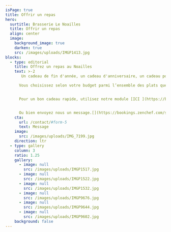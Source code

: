 ```yaml
---
isPage: true
title: Offrir un repas
hero:
  surtitle: Brasserie Le Noailles
  title: Offrir un repas
  align: center
  image:
    background_image: true
    darken: true
    src: /images/uploads/IMGP1413.jpg
blocks:
  - type: editorial
    title: Offrez un repas au Noailles
    text: >-2
       Un cadeau de fin d'année, un cadeau d'anniversaire, un cadeau pour fêter un évènement particulier…

      Vous choisissez selon votre budget parmi l’ensemble des plats que nous proposons à [la carte](/la-carte/).


      Pour un bon cadeau rapide, utilisez notre module [ICI ](https://bookings.zenchef.com/shop?rid=376082)


      Ou bien envoyez nous un message.[](https://bookings.zenchef.com/shop?rid=376082)
    cta:
      url: /contact/#form-5
      text: Message
    image:
      src: /images/uploads/IMG_7199.jpg
    direction: ltr
  - type: gallery
    column: 3
    ratio: 1.25
    gallery:
      - image: null
        src: /images/uploads/IMGP1517.jpg
      - image: null
        src: /images/uploads/IMGP1522.jpg
      - image: null
        src: /images/uploads/IMGP1532.jpg
      - image: null
        src: /images/uploads/IMGP9676.jpg
      - image: null
        src: /images/uploads/IMGP9644.jpg
      - image: null
        src: /images/uploads/IMGP9602.jpg
    background: false
---
```


